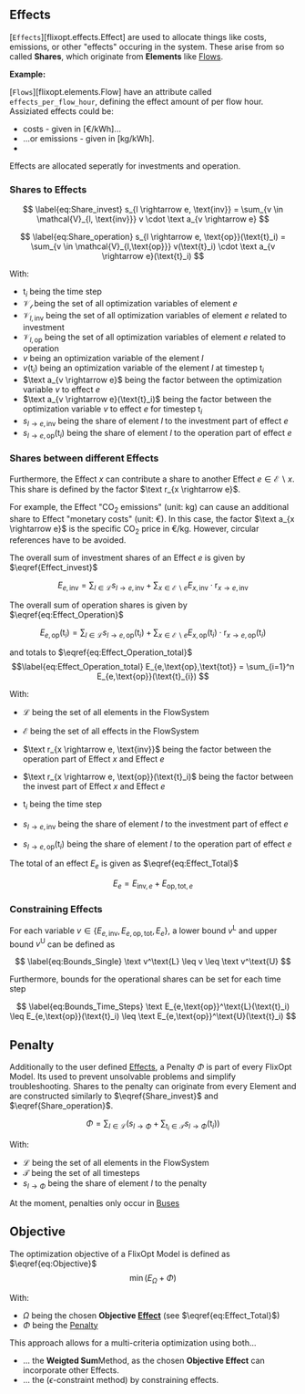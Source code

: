 ## Effects
[`Effects`][flixopt.effects.Effect] are used to allocate things like costs, emissions, or other "effects" occuring in the system.
These arise from so called **Shares**, which originate from **Elements** like [Flows](Flow.md).

**Example:**

[`Flows`][flixopt.elements.Flow] have an attribute called `effects_per_flow_hour`, defining the effect amount of per flow hour.
Assiziated effects could be:
- costs - given in [€/kWh]...
- ...or emissions - given in [kg/kWh].
-
Effects are allocated seperatly for investments and operation.

### Shares to Effects

$$ \label{eq:Share_invest}
s_{l \rightarrow e, \text{inv}} = \sum_{v \in \mathcal{V}_{l, \text{inv}}} v \cdot \text a_{v \rightarrow e}
$$

$$ \label{eq:Share_operation}
s_{l \rightarrow e, \text{op}}(\text{t}_i) = \sum_{v \in \mathcal{V}_{l,\text{op}}} v(\text{t}_i) \cdot \text a_{v \rightarrow e}(\text{t}_i)
$$

With:

- $\text{t}_i$ being the time step
- $\mathcal{V_l}$ being the set of all optimization variables of element $e$
- $\mathcal{V}_{l, \text{inv}}$ being the set of all optimization variables of element $e$ related to investment
- $\mathcal{V}_{l, \text{op}}$ being the set of all optimization variables of element $e$ related to operation
- $v$ being an optimization variable of the element $l$
- $v(\text{t}_i)$ being an optimization variable of the element $l$ at timestep $\text{t}_i$
- $\text a_{v \rightarrow e}$ being the factor between the optimization variable $v$ to effect $e$
- $\text a_{v \rightarrow e}(\text{t}_i)$ being the factor between the optimization variable $v$ to effect $e$ for timestep $\text{t}_i$
- $s_{l \rightarrow e, \text{inv}}$ being the share of element $l$ to the investment part of effect $e$
- $s_{l \rightarrow e, \text{op}}(\text{t}_i)$ being the share of element $l$ to the operation part of effect $e$

### Shares between different Effects

Furthermore, the Effect $x$ can contribute a share to another Effect ${e} \in \mathcal{E}\backslash x$.
This share is defined by the factor $\text r_{x \rightarrow e}$.

For example, the Effect "CO$_2$ emissions" (unit: kg)
can cause an additional share to Effect "monetary costs" (unit: €).
In this case, the factor $\text a_{x \rightarrow e}$ is the specific CO$_2$ price in €/kg. However, circular references have to be avoided.

The overall sum of investment shares of an Effect $e$ is given by $\eqref{Effect_invest}$

$$ \label{eq:Effect_invest}
E_{e, \text{inv}} =
\sum_{l \in \mathcal{L}} s_{l \rightarrow e,\text{inv}} +
\sum_{x \in \mathcal{E}\backslash e} E_{x, \text{inv}}  \cdot \text{r}_{x \rightarrow  e,\text{inv}}
$$

The overall sum of operation shares is given by $\eqref{eq:Effect_Operation}$

$$ \label{eq:Effect_Operation}
E_{e, \text{op}}(\text{t}_{i}) =
\sum_{l \in \mathcal{L}} s_{l \rightarrow e, \text{op}}(\text{t}_i) +
\sum_{x \in \mathcal{E}\backslash e} E_{x, \text{op}}(\text{t}_i) \cdot \text{r}_{x \rightarrow {e},\text{op}}(\text{t}_i)
$$

and totals to $\eqref{eq:Effect_Operation_total}$
$$\label{eq:Effect_Operation_total}
E_{e,\text{op},\text{tot}} = \sum_{i=1}^n  E_{e,\text{op}}(\text{t}_{i})
$$

With:

- $\mathcal{L}$ being the set of all elements in the FlowSystem
- $\mathcal{E}$ being the set of all effects in the FlowSystem
- $\text r_{x \rightarrow e, \text{inv}}$ being the factor between the operation part of Effect $x$ and Effect $e$
- $\text r_{x \rightarrow e, \text{op}}(\text{t}_i)$ being the factor between the invest part of Effect $x$ and Effect $e$

- $\text{t}_i$ being the time step
- $s_{l \rightarrow e, \text{inv}}$ being the share of element $l$ to the investment part of effect $e$
- $s_{l \rightarrow e, \text{op}}(\text{t}_i)$ being the share of element $l$ to the operation part of effect $e$


The total of an effect $E_{e}$ is given as $\eqref{eq:Effect_Total}$

$$ \label{eq:Effect_Total}
E_{e} = E_{\text{inv},e} +E_{\text{op},\text{tot},e}
$$

### Constraining Effects

For each variable $v \in \{ E_{e,\text{inv}}, E_{e,\text{op},\text{tot}}, E_e\}$, a lower bound $v^\text{L}$ and upper bound $v^\text{U}$ can be defined as

$$ \label{eq:Bounds_Single}
\text v^\text{L} \leq v \leq \text v^\text{U}
$$

Furthermore, bounds for the operational shares can be set for each time step

$$ \label{eq:Bounds_Time_Steps}
\text E_{e,\text{op}}^\text{L}(\text{t}_i) \leq E_{e,\text{op}}(\text{t}_i) \leq \text E_{e,\text{op}}^\text{U}(\text{t}_i)
$$

## Penalty

Additionally to the user defined [Effects](#effects), a Penalty $\Phi$ is part of every FlixOpt Model.
Its used to prevent unsolvable problems and simplify troubleshooting.
Shares to the penalty can originate from every Element and are constructed similarly to
$\eqref{Share_invest}$ and  $\eqref{Share_operation}$.

$$ \label{eq:Penalty}
\Phi = \sum_{l \in \mathcal{L}} \left( s_{l \rightarrow \Phi}  +\sum_{\text{t}_i \in \mathcal{T}} s_{l \rightarrow \Phi}(\text{t}_{i}) \right)
$$

With:

- $\mathcal{L}$ being the set of all elements in the FlowSystem
- $\mathcal{T}$ being the set of all timesteps
- $s_{l \rightarrow \Phi}$ being the share of element $l$ to the penalty

At the moment, penalties only occur in [Buses](#buses)

## Objective

The optimization objective of a FlixOpt Model is defined as $\eqref{eq:Objective}$
$$ \label{eq:Objective}
\min(E_{\Omega} + \Phi)
$$

With:

- $\Omega$ being the chosen **Objective [Effect](#effects)** (see $\eqref{eq:Effect_Total}$)
- $\Phi$ being the [Penalty](#penalty)

This approach allows for a multi-criteria optimization using both...
 - ... the **Weigted Sum**Method, as the chosen **Objective Effect** can incorporate other Effects.
 - ... the ($\epsilon$-constraint method) by constraining effects.
